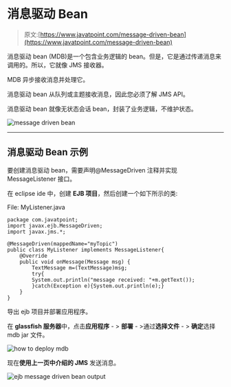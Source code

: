 # 消息驱动 Bean

> 原文:[https://www.javatpoint.com/message-driven-bean](https://www.javatpoint.com/message-driven-bean)

消息驱动 bean (MDB)是一个包含业务逻辑的 bean。但是，它是通过传递消息来调用的。所以，它就像 JMS 接收器。

MDB 异步接收消息并处理它。

消息驱动 bean 从队列或主题接收消息，因此您必须了解 JMS API。

消息驱动 bean 就像无状态会话 bean，封装了业务逻辑，不维护状态。

![message driven bean](../Images/a7c20dc2be4fd217c42e23b352c8fcb7.png)

* * *

## 消息驱动 Bean 示例

要创建消息驱动 bean，需要声明@MessageDriven 注释并实现 MessageListener 接口。

在 eclipse ide 中，创建 **EJB 项目**，然后创建一个如下所示的类:

File: MyListener.java

```
package com.javatpoint;
import javax.ejb.MessageDriven;
import javax.jms.*;

@MessageDriven(mappedName="myTopic")
public class MyListener implements MessageListener{
	@Override
	public void onMessage(Message msg) {
		TextMessage m=(TextMessage)msg;
		try{
		System.out.println("message received: "+m.getText());
		}catch(Exception e){System.out.println(e);}
	}
}

```

导出 ejb 项目并部署应用程序。

在 **glassfish 服务器**中，点击**应用程序** - > **部署** - >通过**选择文件** - > **确定**选择 mdb jar 文件。

![how to deploy mdb](../Images/43816afef3373e029b568ccd5c0d175c.png)

现在**使用上一页中介绍的 JMS** 发送消息。

![ejb message driven bean output](../Images/a88eb13957d7a259bfcb386a7f3e3739.png)